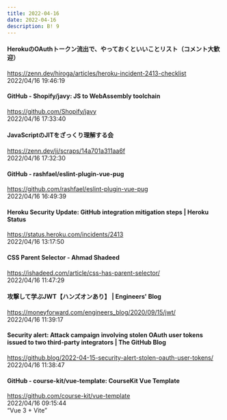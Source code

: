 ```yaml
---
title: 2022-04-16
date: 2022-04-16
description: B! 9
---
```


#### HerokuのOAuthトークン流出で、やっておくといいことリスト（コメント大歓迎）
https://zenn.dev/hiroga/articles/heroku-incident-2413-checklist<br>
2022/04/16 19:46:19<br>


#### GitHub - Shopify/javy: JS to WebAssembly toolchain
https://github.com/Shopify/javy<br>
2022/04/16 17:33:40<br>


#### JavaScriptのJITをざっくり理解する会
https://zenn.dev/jj/scraps/14a701a311aa6f<br>
2022/04/16 17:32:30<br>


#### GitHub - rashfael/eslint-plugin-vue-pug
https://github.com/rashfael/eslint-plugin-vue-pug<br>
2022/04/16 16:49:39<br>


#### Heroku Security Update: GitHub integration mitigation steps | Heroku Status
https://status.heroku.com/incidents/2413<br>
2022/04/16 13:17:50<br>


#### CSS Parent Selector - Ahmad Shadeed
https://ishadeed.com/article/css-has-parent-selector/<br>
2022/04/16 11:47:29<br>


#### 攻撃して学ぶJWT【ハンズオンあり】 | Engineers' Blog
https://moneyforward.com/engineers_blog/2020/09/15/jwt/<br>
2022/04/16 11:39:17<br>


#### Security alert: Attack campaign involving stolen OAuth user tokens issued to two third-party integrators | The GitHub Blog
https://github.blog/2022-04-15-security-alert-stolen-oauth-user-tokens/<br>
2022/04/16 11:38:47<br>


#### GitHub - course-kit/vue-template: CourseKit Vue Template
https://github.com/course-kit/vue-template<br>
2022/04/16 09:15:44<br>
“Vue 3 + Vite”


